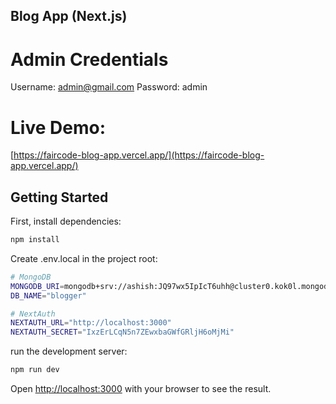 ## Blog App (Next.js)

# Admin Credentials
Username: admin@gmail.com
Password: admin

# Live Demo: 
[https://faircode-blog-app.vercel.app/](https://faircode-blog-app.vercel.app/)

## Getting Started

First, install dependencies:

```bash
npm install
```

Create .env.local in the project root:

```bash
# MongoDB
MONGODB_URI=mongodb+srv://ashish:JQ97wx5IpIcT6uhh@cluster0.kok0l.mongodb.net/?retryWrites=true&w=majority&appName=Cluster0
DB_NAME="blogger"

# NextAuth
NEXTAUTH_URL="http://localhost:3000"
NEXTAUTH_SECRET="IxzErLCqN5n7ZEwxbaGWfGRljH6oMjMi"
```

run the development server:

```bash
npm run dev
```

Open [http://localhost:3000](http://localhost:3000) with your browser to see the result.
